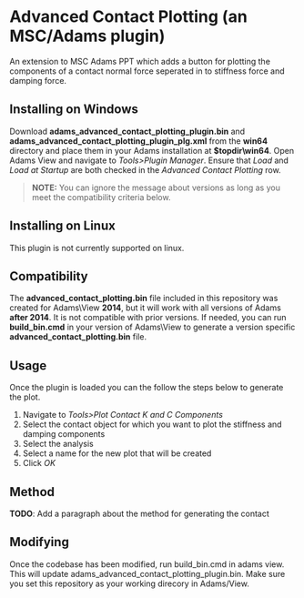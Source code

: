 # Advanced Contact Plotting (an MSC/Adams plugin)

An extension to MSC Adams PPT which adds a button for plotting the components of a contact normal force seperated in to stiffness force and damping force.

## Installing on Windows

Download **adams_advanced_contact_plotting_plugin.bin** and **adams_advanced_contact_plotting_plugin_plg.xml** from the **win64** directory and place them in your Adams installation at **$topdir\win64**.  Open Adams View and navigate to *Tools>Plugin Manager*.  Ensure that *Load* and *Load at Startup* are both checked in the *Advanced Contact Plotting* row.  

> **NOTE:** You can ignore the message about versions as long as you meet the compatibility criteria below.

## Installing on Linux

This plugin is not currently supported on linux.

## Compatibility

The **advanced_contact_plotting.bin** file included in this repository was created for Adams\View **2014**, but it will work with all versions of Adams **after 2014**.  It is not compatible with prior versions.  If needed, you can run **build_bin.cmd** in your version of Adams\View to generate a version specific **advanced_contact_plotting.bin** file.

## Usage

Once the plugin is loaded you can the follow the steps below to generate the plot.

1. Navigate to *Tools>Plot Contact K and C Components*
2. Select the contact object for which you want to plot the stiffness and damping components
3. Select the analysis
4. Select a name for the new plot that will be created
5. Click *OK*

## Method

**TODO**: Add a paragraph about the method for generating the contact

## Modifying

Once the codebase has been modified, run build_bin.cmd in adams view.  This will update adams_advanced_contact_plotting_plugin.bin.  Make sure you set this repository as your working direcory in Adams/View.
